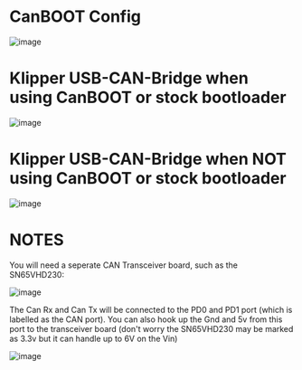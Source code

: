 

# CanBOOT Config

![image](https://user-images.githubusercontent.com/124253477/221349790-d073d222-1061-4c81-a7eb-796a8693b621.png)

# Klipper USB-CAN-Bridge when using CanBOOT or stock bootloader

![image](https://user-images.githubusercontent.com/124253477/221349817-d7381c21-fecc-4111-a34b-bf0522cd456e.png)

# Klipper USB-CAN-Bridge when **NOT** using CanBOOT or stock bootloader

![image](https://user-images.githubusercontent.com/124253477/221349849-b78db57a-fe2d-461e-a026-10112071a60e.png)

# NOTES
You will need a seperate CAN Transceiver board, such as the SN65VHD230:

![image](https://user-images.githubusercontent.com/124253477/221390554-0cf82868-2157-4f14-bdcf-168e59c8f22d.png)

The Can Rx and Can Tx will be connected to the PD0 and PD1 port (which is labelled as the CAN port). You can also hook up the Gnd and 5v from this port to the transceiver board (don't worry the SN65VHD230 may be marked as 3.3v but it can handle up to 6V on the Vin)

![image](https://user-images.githubusercontent.com/124253477/221392424-3454c8da-a7b5-48a7-add6-9e9b751fc3b4.png)
